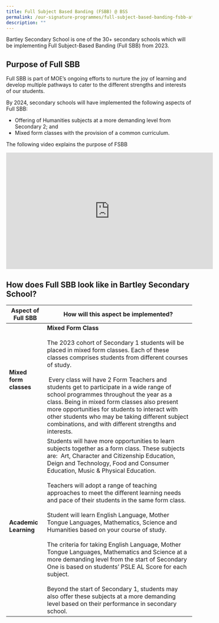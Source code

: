 ```yaml
---
title: Full Subject Based Banding (FSBB) @ BSS
permalink: /our-signature-programmes/full-subject-based-banding-fsbb-at-bss/
description: ""
---
```

Bartley Secondary School is one of the 30+ secondary schools which will be implementing Full Subject-Based Banding (Full SBB) from 2023.

Purpose of Full SBB
-------------------

  
Full SBB is part of MOE’s ongoing efforts to nurture the joy of learning and develop multiple pathways to cater to the different strengths and interests of our students.  

By 2024, secondary schools will have implemented the following aspects of Full SBB:

*   Offering of Humanities subjects at a more demanding level from Secondary 2; and
*   Mixed form classes with the provision of a common curriculum.

  

The following video explains the purpose of FSBB

<iframe width="560" height="315" src="https://www.youtube.com/embed/JMc_GispPmk" title="YouTube video player" frameborder="0" allow="accelerometer; autoplay; clipboard-write; encrypted-media; gyroscope; picture-in-picture; web-share" allowfullscreen></iframe>

How does Full SBB look like in Bartley Secondary School?
--------------------------------------------------------

| **Aspect of Full SBB**| **How will this aspect be implemented?** |
| -------- | -------- |
| **Mixed form classes**     | **Mixed Form Class**<br><br>The 2023 cohort of Secondary 1 students will be placed in mixed form classes. Each of these classes comprises students from different courses of study.<br><br> Every class will have 2 Form Teachers and students get to participate in a wide range of school programmes throughout the year as a class. Being in mixed form classes also present more opportunities for students to interact with other students who may be taking different subject combinations, and with different strengths and interests.     | 
|**Academic Learning**|Students will have more opportunities to learn subjects together as a form class. These subjects are:  Art, Character and Citizenship Education, Deign and Technology, Food and Consumer Education, Music & Physical Education.<br><br>Teachers will adopt a range of teaching approaches to meet the different learning needs and pace of their students in the same form class.  <br><br>Student will learn English Language, Mother Tongue Languages, Mathematics, Science and Humanities based on your course of study.  <br><br>The criteria for taking English Language, Mother Tongue Languages, Mathematics and Science at a more demanding level from the start of Secondary One is based on students’ PSLE AL Score for each subject.  <br><br>Beyond the start of Secondary 1, students may also offer these subjects at a more demanding level based on their performance in secondary school.

